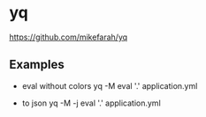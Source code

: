 # yq
https://github.com/mikefarah/yq

## Examples

- eval without colors
yq -M eval '.' application.yml

- to json
yq -M -j eval '.' application.yml
